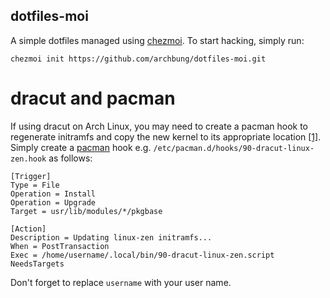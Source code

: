 dotfiles-moi
---

A simple dotfiles managed using [chezmoi](https://www.chezmoi.io/).
To start hacking, simply run:
```
chezmoi init https://github.com/archbung/dotfiles-moi.git
```

# dracut and pacman

If using dracut on Arch Linux, you may need to create a pacman hook to regenerate initramfs and copy the new kernel to its appropriate location [[1]](https://wiki.archlinux.org/index.php/User:Krathalan).
Simply create a [pacman](https://wiki.archlinux.org/index.php/Pacman) hook e.g. `/etc/pacman.d/hooks/90-dracut-linux-zen.hook` as follows:
```
[Trigger]
Type = File
Operation = Install
Operation = Upgrade
Target = usr/lib/modules/*/pkgbase

[Action]
Description = Updating linux-zen initramfs...
When = PostTransaction
Exec = /home/username/.local/bin/90-dracut-linux-zen.script
NeedsTargets
```

Don't forget to replace `username` with your user name.
